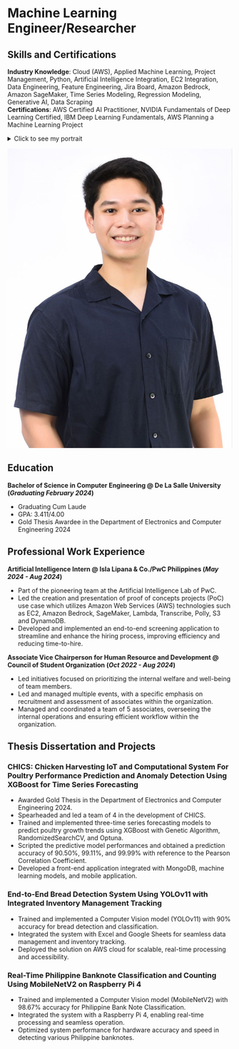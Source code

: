 # Machine Learning Engineer/Researcher

## Skills and Certifications
**Industry Knowledge**: Cloud (AWS), Applied Machine Learning, Project Management, Python, Artificial Intelligence Integration, EC2 Integration, Data Engineering, Feature Engineering, Jira Board, Amazon Bedrock, Amazon SageMaker, Time Series Modeling, Regression Modeling, Generative AI, Data Scraping<br>
**Certifications**: AWS Certified AI Practitioner, NVIDIA Fundamentals of Deep Learning Certified, IBM Deep Learning Fundamentals, AWS Planning a Machine Learning Project

<details>
  <summary>Click to see my portrait</summary>
![Portfolio Portrait](assets/img/Justin_Bisuna_Portrait.jpg)
</details>

![Portfolio Portrait](/assets/img/Justin_Bisuna_Portrait.jpg)


## Education
**Bachelor of Science in Computer Engineering @ De La Salle University (_Graduating February 2024_)**
- Graduating Cum Laude
- GPA: 3.411/4.00
- Gold Thesis Awardee in the Department of Electronics and Computer Engineering 2024

## Professional Work Experience
**Artificial Intelligence Intern @ Isla Lipana & Co./PwC Philippines (_May 2024 - Aug 2024_)**
- Part of the pioneering team at the Artificial Intelligence Lab of PwC.
- Led the creation and presentation of proof of concepts projects (PoC) use case which utilizes Amazon Web Services (AWS) technologies such as EC2, Amazon Bedrock, SageMaker, Lambda, Transcribe, Polly, S3 and DynamoDB.
- Developed and implemented an end-to-end screening application to streamline and enhance the hiring process, improving efficiency and reducing time-to-hire.

**Associate Vice Chairperson for Human Resource and Development @ Council of Student Organization (_Oct 2022 - Aug 2024_)**
- Led initiatives focused on prioritizing the internal welfare and well-being of team members.
- Led and managed multiple events, with a specific emphasis on recruitment and assessment of associates within the organization.
- Managed and coordinated a team of 5 associates, overseeing the internal operations and ensuring efficient workflow within the organization.

## Thesis Dissertation and Projects
### CHICS: Chicken Harvesting IoT and Computational System For Poultry Performance Prediction and Anomaly Detection Using XGBoost for Time Series Forecasting
- Awarded Gold Thesis in the Department of Electronics and Computer Engineering 2024.
- Spearheaded and led a team of 4 in the development of CHICS.
- Trained and implemented three-time series forecasting models to predict poultry growth trends using XGBoost with Genetic Algorithm, RandomizedSearchCV, and Optuna.
- Scripted the predictive model performances and obtained a prediction accuracy of 90.50%, 99.11%, and 99.99% with reference to the Pearson Correlation Coefficient.
- Developed a front-end application integrated with MongoDB, machine learning models, and mobile application.

### End-to-End Bread Detection System Using YOLOv11 with Integrated Inventory Management Tracking
- Trained and implemented a Computer Vision model (YOLOv11) with 90% accuracy for bread detection and classification.
- Integrated the system with Excel and Google Sheets for seamless data management and inventory tracking.
- Deployed the solution on AWS cloud for scalable, real-time processing and accessibility.



### Real-Time Philippine Banknote Classification and Counting Using MobileNetV2 on Raspberry Pi 4
- Trained and implemented a Computer Vision model (MobileNetV2) with 98.67% accuracy for Philippine Bank Note Classification.
- Integrated the system with a Raspberry Pi 4, enabling real-time processing and seamless operation.
- Optimized system performance for hardware accuracy and speed in detecting various Philippine banknotes.


